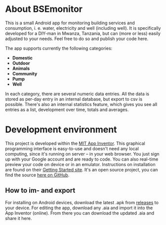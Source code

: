 # About BSEmonitor
This is a small Android app for monitoring building services and consumption, i. e. water, electricity and well (including well).
It is specifically developed for a DIY-man in Mwanza, Tanzania, but can (more or less) easily adjusted to your needs. Feel free to do so and publish your code here.

The app supports currently the following categories:
* **Domestic**
* **Outdoor**
* **Animals**
* **Community**
* **Pump**
* **Well**

In each category, there are several numeric data entries.
All the data is stored as per-day entry in an internal database, but export to csv is possible.
There's also an internal statistics feature, which gives you see all entries as a list, development over time, totals and averages.

# Development environment
This project is developed within the [MIT App Inventor](https://appinventor.mit.edu).
This graphical programming interface is easy-to-use and doesn't need any local computing, since it's running on server – in your web browser.
You just sign up with your Google account and are ready to code.
You can also real-time preview your code on device or in an emulator. Instructions on installation are found on their [Getting Started site](https://appinventor.mit.edu/explore/get-started).
It's an open source project, you can find the source [here on GitHub](https://github.com/mit-cml/appinventor-sources).

## How to im- and export
For installing on Android devices, download the latest .apk from [releases](https://github.com/fredFabLab/BSEmonitor/releases) to your device.
For editing the app, download any .aia and import it into the App Inventor (online). From there you can download the updated .aia and share it here.

